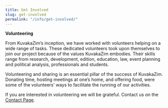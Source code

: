 ```yaml
---
title: Get Involved
slug: get-involved
permalink: "/info/get-involved/"
---
```


**Volunteering**

From KuvakaZim’s inception, we have worked with volunteers helping on a wide range of tasks. These dedicated volunteers took upon themselves to join our project because of the values KuvakaZim embodies. Their skills range from research, development, edition, education, law, event planning and political analysis, professionals and students. 

Volunteering and sharing is an essential pillar of the success of KuvakaZim. Donating time, hosting meetings at one’s home, and offering food, were some of the volunteers’ ways to facilitate the running of our activities.

If you are interested in volunteering we will be grateful. Contact us on the [Contact Page](/info/contact "").
